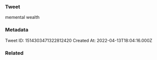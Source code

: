 ### Tweet
memental wealth

### Metadata
Tweet ID: 1514303471322812420
Created At: 2022-04-13T18:04:16.000Z

### Related

